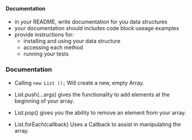 ####  Documentation
  * in your README, write documentation for you data structures
  * your documentation should includes code block useage examples
  * provide instructions for:
    * installing and using your data structure
    * accessing each method
    * running your tests

### Documentation  

  * Calling `new List ();` Will create a new, empty Array.  

  * List.push(...args) gives the functionality to add elements at the beginning of your array.  

  * List.pop() gives you the ability to remove an element from your array.

  * List.forEach(callback) Uses a Callback to assist in manipulating the array. 



  